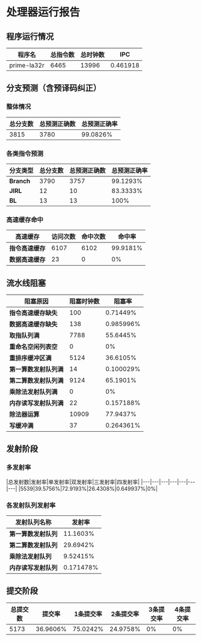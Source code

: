 # 处理器运行报告
## 程序运行情况
|程序名|总指令数|总时钟数|IPC|
|---|---|---|---|
|prime-la32r|6465|13996|0.461918|

## 分支预测（含预译码纠正）
### 整体情况
|总分支数|总预测正确数|总预测正确率|
|---|---|---|
|3815|3780|99.0826%|

### 各类指令预测
|分支类型|总分支数|总预测正确数|总预测正确率|
|---|---|---|---|
|**Branch**| 3790 | 3757 | 99.1293%|
|**JIRL**| 12 | 10 | 83.3333%|
|**BL**| 13 | 13 | 100%|

### 高速缓存命中
|高速缓存|访问次数|命中次数|命中率|
|---|---|---|---|
|**指令高速缓存**| 6107 | 6102 | 99.9181%|
|**数据高速缓存**| 23 | 0 | 0%|
## 流水线阻塞
|阻塞原因|阻塞时钟数|阻塞率|
|---|---|---|
|**指令高速缓存缺失**| 100 | 0.71449%|
|**数据高速缓存缺失**| 138 | 0.985996%|
|**取指队列满**| 7788 | 55.6445%|
|**重命名空闲列表空**|0 | 0%|
|**重排序缓冲区满**|5124 | 36.6105%|
|**第一算数发射队列满**|14 | 0.100029%|
|**第二算数发射队列满**|9124 | 65.1901%|
|**乘除法发射队列满**|0 | 0%|
|**内存读写发射队列满**|22 | 0.157188%|
|**除法器运算**|10909 | 77.9437%|
|**写缓冲满**|37 | 0.264361%|

## 发射阶段
### 多发射率
|总发射数|发射率|单发射率|双发射率|三发射率|四发射率|
|---|---|---|---|---|---|---|
|5539|39.5756%|72.9193%|26.4308%|0.649937%|0%|

### 各发射队列发射率
|发射队列名称|发射率|
|---|---|
|**第一算数发射队列**|11.1603%|
|**第二算数发射队列**|29.6942%|
|**乘除法发射队列**|9.52415%|
|**内存读写发射队列**|0.171478%|

## 提交阶段
|总提交数|提交率|1条提交率|2条提交率|3条提交率|4条提交率|
|---|---|---|---|---|---|
|5173|36.9606%|75.0242%|24.9758%|0%|0%|
